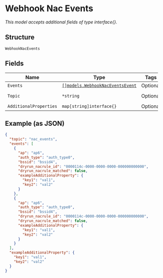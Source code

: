 
# Webhook Nac Events

*This model accepts additional fields of type interface{}.*

## Structure

`WebhookNacEvents`

## Fields

| Name | Type | Tags | Description |
|  --- | --- | --- | --- |
| `Events` | [`[]models.WebhookNacEventsEvent`](../../doc/models/webhook-nac-events-event.md) | Optional | - |
| `Topic` | `*string` | Optional | **Default**: `"nac_events"` |
| `AdditionalProperties` | `map[string]interface{}` | Optional | - |

## Example (as JSON)

```json
{
  "topic": "nac_events",
  "events": [
    {
      "ap": "ap6",
      "auth_type": "auth_type0",
      "bssid": "bssid4",
      "dryrun_nacrule_id": "0000114c-0000-0000-0000-000000000000",
      "dryrun_nacrule_matched": false,
      "exampleAdditionalProperty": {
        "key1": "val1",
        "key2": "val2"
      }
    },
    {
      "ap": "ap6",
      "auth_type": "auth_type0",
      "bssid": "bssid4",
      "dryrun_nacrule_id": "0000114c-0000-0000-0000-000000000000",
      "dryrun_nacrule_matched": false,
      "exampleAdditionalProperty": {
        "key1": "val1",
        "key2": "val2"
      }
    }
  ],
  "exampleAdditionalProperty": {
    "key1": "val1",
    "key2": "val2"
  }
}
```

